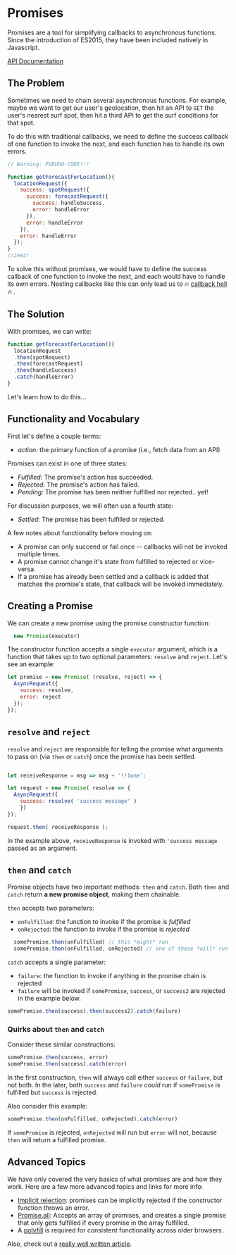 # Promises

Promises are a tool for simplifying callbacks to asynchronous functions. Since the introduction of ES2015, they have been included natively in Javascript.

[API Documentation][documentation]

## The Problem

Sometimes we need to chain several asynchronous functions. For example, maybe we want to get our user's geolocation, then hit an API to `GET` the user's nearest surf spot, then hit a third API to get the surf conditions for that spot. 

To do this with traditional callbacks, we need to define the success callback of one function to invoke the next, and each function has to handle its own errors.

```javascript
// Warning: PSEUDO-CODE!!!

function getForecastForLocation(){
  locationRequest({
    success: spotRequest({
      success: forecastRequest({
        success: handleSuccess,
        error: handleError
      }),
      error: handleError
    }),
    error: handleError
  });
}
//Jeez!
```

To solve this without promises, we would have to define the success callback of one function to invoke the next, and each would have to handle its own errors. Nesting callbacks like this can only lead us to :fire: [callback hell][callback-hell] :fire: .

## The Solution

With promises, we can write:

```javascript
function getForecastForLocation(){
  locationRequest
  .then(spotRequest)
  .then(forecastRequest)
  .then(handleSuccess)
  .catch(handleError)
}
```

Let's learn how to do this...

## Functionality and Vocabulary

First let's define a couple terms:

  * _action_: the primary function of a promise (i.e., fetch data from an API)

Promises can exist in one of three states:

  * _Fulfilled_: The promise's action has succeeded.
  * _Rejected_: The promise's action has failed.
  * _Pending_: The promise has been neither fulfilled nor rejected.. yet!

For discussion purposes, we will often use a fourth state:

  * _Settled_: The promise has been fulfilled or rejected.

A few notes about functionality before moving on:

  * A promise can only succeed or fail once -- callbacks will not be invoked multiple times.
  * A promise cannot change it's state from fulfilled to rejected or vice-versa.
  * If a promise has already been settled and a callback is added that matches the promise's state, that callback will be invoked immediately.

## Creating a Promise

We can create a new promise using the promise constructor function:

```javascript
  new Promise(executor)
```

The constructor function accepts a single `executor` argument, which is a function that takes up to two optional parameters: `resolve` and `reject`. Let's see an example:

```javascript
let promise = new Promise( (resolve, reject) => {
  AsyncRequest({
    success: resolve,
    error: reject
  });
});
```

## `resolve` and `reject`

`resolve` and `reject` are responsible for telling the promise what arguments to pass on (via `then` or `catch`) once the promise has been settled. 

```javascript

let receiveResponse = msg => msg + '!!1one';

let request = new Promise( resolve => {  
  AsyncRequest({
    success: resolve( 'success message' )
    })
});

request.then( receiveResponse );
```

In the example above, `receiveResponse` is invoked with `'success message` passed as an argument.

## `then` and `catch`

Promise objects have two important methods: `then` and `catch`. Both `then` and `catch` return __a new promise object__, making them chainable.

`then` accepts two parameters:
  * `onFulfilled`: the function to invoke if the promise is _fulfilled_
  * `onRejected`: the function to invoke if the promise is _rejected_

```javascript
  somePromise.then(onFulfilled) // this *might* run
  somePromise.then(onFulfilled, onRejected) // one of these *will* run
```

`catch` accepts a single parameter:
  * `failure`: the function to invoke if anything in the promise chain is rejected
  * `failure` will be invoked if `somePromise`, `success`, or `success2` are rejected in the example below.

```javascript
somePromise.then(success).then(success2).catch(failure)
```
### Quirks about `then` and `catch`

Consider these similar constructions: 
```javascript
somePromise.then(success, error) 
somePromise.then(success).catch(error)
```
In the first construction, `then` will always call either `success` or `failure`, but not both. In the later, both `success` and `failure` _could_ run if `somePromise` is fulfilled but `success` is rejected.

Also consider this example:

```javascript
somePromise.then(onFulfilled, onRejected).catch(error)
```

If `somePromise` is rejected, `onRejected` will run but `error` will not, because `then` will return a fulfilled promise.

## Advanced Topics

We have only covered the very basics of what promises are and how they work. Here are a few more advanced topics and links for more info:

* [Implicit rejection][so]: promises can be implicitly rejected if the constructor function throws an error.
* [Promise.all][all]: Accepts an array of promises, and creates a single promise that only gets fulfilled if every promise in the array fulfilled.
* A [polyfill][polyfill] is required for consistent functionality across older browsers.

Also, check out a [really well written article][rwwa].

[callback-hell]: http://callbackhell.com
[documentation]: https://developer.mozilla.org/en-US/docs/Web/JavaScript/Reference/Global_Objects/Promise
[so]: http://stackoverflow.com/questions/28703241/promise-constructor-with-reject-call-vs-throwing-error
[all]: https://developer.mozilla.org/en-US/docs/Web/JavaScript/Reference/Global_Objects/Promise/all
[polyfill]: https://github.com/stefanpenner/es6-promise
[rwwa]: http://www.html5rocks.com/en/tutorials/es6/promises/
